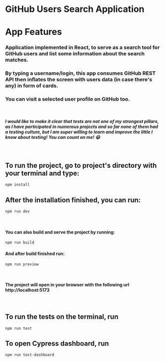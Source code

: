# GitHub Users Search Application

# App Features

### Application implemented in React, to serve as a search tool for GitHub users and list some information about the search matches.

### By typing a username/login, this app consumes GitHub REST API then inflates the screen with users data (in case there's any) in form of cards.

### You can visit a selected user profile on GitHub too.

<br/>

##### I would like to make it clear that tests are not one of my strongest pillars, as I have participated in numerous projects and so far none of them had a testing culture, but I am super willing to learn and improve the little I know about testing! You can count on me! 😃

<br/>

## To run the project, go to project's directory with your terminal and type:

```
npm install
```

## After the installation finished, you can run:

```
npm run dev
```

<br/>

#### You can also build and serve the project by running:

```
npm run build
```

#### And after build finished run:

```
npm run preview
```

<br/>

#### The project will open in your browser with the following url http://localhost:5173

<br/>

## To run the tests on the terminal, run

```
npm run test
```

## To open Cypress dashboard, run

```
npm run test-dashboard
```
